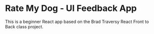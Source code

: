# Rate My Dog - UI Feedback App

This is a beginner React app based on the Brad Traversy React Front to Back class project.